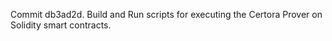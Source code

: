 Commit db3ad2d.                    Build and Run scripts for executing the Certora Prover on Solidity smart contracts.